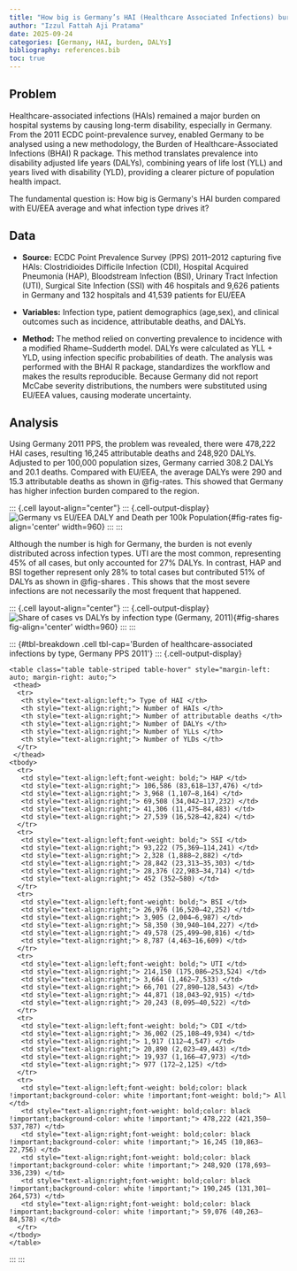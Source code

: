 ```yaml
---
title: "How big is Germany’s HAI (Healthcare Associated Infections) burden and what drives it?"
author: "Izzul Fattah Aji Pratama"
date: 2025-09-24
categories: [Germany, HAI, burden, DALYs]
bibliography: references.bib
toc: true
---
```


## Problem

Healthcare-associated infections (HAIs) remained a major burden on hospital systems by causing long-term disability, especially in Germany. From the 2011 ECDC point-prevalence survey, enabled Germany to be analysed using a new methodology, the Burden of Healthcare-Associated Infections (BHAI) R package. This method translates prevalence into disability adjusted life years (DALYs), combining years of life lost (YLL) and years lived with disability (YLD), providing a clearer picture of population health impact.

The fundamental question is: How big is Germany's HAI burden compared with EU/EEA average and what infection type drives it?

## Data

-   **Source:** ECDC Point Prevalence Survey (PPS) 2011–2012 capturing five HAIs: Clostridioides Difficile Infection (CDI), Hospital Acquired Pneumonia (HAP), Bloodstream Infection (BSI), Urinary Tract Infection (UTI), Surgical Site Infection (SSI) with 46 hospitals and 9,626 patients in Germany and 132 hospitals and 41,539 patients for EU/EEA

-   **Variables:** Infection type, patient demographics (age,sex), and clinical outcomes such as incidence, attributable deaths, and DALYs.

-   **Method:** The method relied on converting prevalence to incidence with a modified Rhame–Sudderth model. DALYs were calculated as YLL + YLD, using infection specific probabilities of death. The analysis was performed with the BHAI R package, standardizes the workflow and makes the results reproducible. Because Germany did not report McCabe severity distributions, the numbers were substituted using EU/EEA values, causing moderate uncertainty.

## Analysis

Using Germany 2011 PPS, the problem was revealed, there were 478,222 HAI cases, resulting 16,245 attributable deaths and 248,920 DALYs. Adjusted to per 100,000 population sizes, Germany carried 308.2 DALYs and 20.1 deaths. Compared with EU/EEA, the average DALYs were 290 and 15.3 attributable deaths as shown in @fig-rates. This showed that Germany has higher infection burden compared to the region.




::: {.cell layout-align="center"}
::: {.cell-output-display}
![Germany vs EU/EEA DALY and Death per 100k Population](index_files/figure-html/fig-rates-1.png){#fig-rates fig-align='center' width=960}
:::
:::


Although the number is high for Germany, the burden is not evenly distributed across infection types. UTI are the most common, representing 45% of all cases, but only accounted for 27% DALYs. In contrast, HAP and BSI together represent only 28% to total cases but contributed 51% of DALYs as shown in @fig-shares . This shows that the most severe infections are not necessarily the most frequent that happened.






::: {.cell layout-align="center"}
::: {.cell-output-display}
![Share of cases vs DALYs by infection type (Germany, 2011)](index_files/figure-html/fig-shares-1.png){#fig-shares fig-align='center' width=960}
:::
:::






::: {#tbl-breakdown .cell tbl-cap='Burden of healthcare-associated infections by type, Germany PPS 2011'}
::: {.cell-output-display}
`````{=html}
<table class="table table-striped table-hover" style="margin-left: auto; margin-right: auto;">
 <thead>
  <tr>
   <th style="text-align:left;"> Type of HAI </th>
   <th style="text-align:right;"> Number of HAIs </th>
   <th style="text-align:right;"> Number of attributable deaths </th>
   <th style="text-align:right;"> Number of DALYs </th>
   <th style="text-align:right;"> Number of YLLs </th>
   <th style="text-align:right;"> Number of YLDs </th>
  </tr>
 </thead>
<tbody>
  <tr>
   <td style="text-align:left;font-weight: bold;"> HAP </td>
   <td style="text-align:right;"> 106,586 (83,618–137,476) </td>
   <td style="text-align:right;"> 3,968 (1,107–8,164) </td>
   <td style="text-align:right;"> 69,508 (34,042–117,232) </td>
   <td style="text-align:right;"> 41,306 (11,475–84,483) </td>
   <td style="text-align:right;"> 27,539 (16,528–42,824) </td>
  </tr>
  <tr>
   <td style="text-align:left;font-weight: bold;"> SSI </td>
   <td style="text-align:right;"> 93,222 (75,369–114,241) </td>
   <td style="text-align:right;"> 2,328 (1,888–2,882) </td>
   <td style="text-align:right;"> 28,842 (23,313–35,303) </td>
   <td style="text-align:right;"> 28,376 (22,983–34,714) </td>
   <td style="text-align:right;"> 452 (352–580) </td>
  </tr>
  <tr>
   <td style="text-align:left;font-weight: bold;"> BSI </td>
   <td style="text-align:right;"> 26,976 (16,520–42,252) </td>
   <td style="text-align:right;"> 3,905 (2,004–6,987) </td>
   <td style="text-align:right;"> 58,350 (30,940–104,227) </td>
   <td style="text-align:right;"> 49,578 (25,499–90,816) </td>
   <td style="text-align:right;"> 8,787 (4,463–16,609) </td>
  </tr>
  <tr>
   <td style="text-align:left;font-weight: bold;"> UTI </td>
   <td style="text-align:right;"> 214,150 (175,086–253,524) </td>
   <td style="text-align:right;"> 3,664 (1,462–7,533) </td>
   <td style="text-align:right;"> 66,701 (27,890–128,543) </td>
   <td style="text-align:right;"> 44,871 (18,043–92,915) </td>
   <td style="text-align:right;"> 20,243 (8,095–40,522) </td>
  </tr>
  <tr>
   <td style="text-align:left;font-weight: bold;"> CDI </td>
   <td style="text-align:right;"> 36,002 (25,108–49,934) </td>
   <td style="text-align:right;"> 1,917 (112–4,547) </td>
   <td style="text-align:right;"> 20,890 (2,023–49,443) </td>
   <td style="text-align:right;"> 19,937 (1,166–47,973) </td>
   <td style="text-align:right;"> 977 (172–2,125) </td>
  </tr>
  <tr>
   <td style="text-align:left;font-weight: bold;color: black !important;background-color: white !important;font-weight: bold;"> All </td>
   <td style="text-align:right;font-weight: bold;color: black !important;background-color: white !important;"> 478,222 (421,350–537,787) </td>
   <td style="text-align:right;font-weight: bold;color: black !important;background-color: white !important;"> 16,245 (10,863–22,756) </td>
   <td style="text-align:right;font-weight: bold;color: black !important;background-color: white !important;"> 248,920 (178,693–336,239) </td>
   <td style="text-align:right;font-weight: bold;color: black !important;background-color: white !important;"> 190,245 (131,301–264,573) </td>
   <td style="text-align:right;font-weight: bold;color: black !important;background-color: white !important;"> 59,076 (40,263–84,578) </td>
  </tr>
</tbody>
</table>

`````
:::
:::



